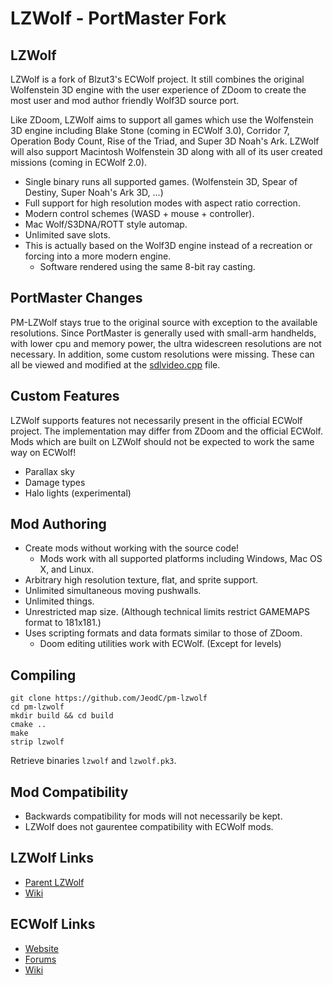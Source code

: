 # LZWolf - PortMaster Fork

## LZWolf

LZWolf is a fork of Blzut3's ECWolf project. It still combines the original Wolfenstein 3D engine with the user experience of ZDoom to create the most user and mod author friendly Wolf3D source port.

Like ZDoom, LZWolf aims to support all games which use the Wolfenstein 3D engine including Blake Stone (coming in ECWolf 3.0), Corridor 7, Operation Body Count, Rise of the Triad, and Super 3D Noah's Ark.  LZWolf will also support Macintosh Wolfenstein 3D along with all of its user created missions (coming in ECWolf 2.0).

* Single binary runs all supported games.  (Wolfenstein 3D, Spear of Destiny, Super Noah's Ark 3D, ...)
* Full support for high resolution modes with aspect ratio correction.
* Modern control schemes (WASD + mouse + controller).
* Mac Wolf/S3DNA/ROTT style automap.
* Unlimited save slots.
* This is actually based on the Wolf3D engine instead of a recreation or forcing into a more modern engine.
    * Software rendered using the same 8-bit ray casting.
    
## PortMaster Changes

PM-LZWolf stays true to the original source with exception to the available resolutions. Since PortMaster is generally used with small-arm handhelds, with lower cpu and memory power, the ultra widescreen resolutions are not necessary. In addition, some custom resolutions
were missing. These can all be viewed and modified at the [sdlvideo.cpp](https://github.com/JeodC/pm-lzwolf/blob/main/src/sdlvideo.cpp#L383) file.

## Custom Features

LZWolf supports features not necessarily present in the official ECWolf project. The implementation may differ from ZDoom and the official ECWolf. Mods which are built on LZWolf should not be expected to work the same way on ECWolf!

* Parallax sky
* Damage types
* Halo lights (experimental)

## Mod Authoring

* Create mods without working with the source code!
    * Mods work with all supported platforms including Windows, Mac OS X, and Linux.
* Arbitrary high resolution texture, flat, and sprite support.
* Unlimited simultaneous moving pushwalls.
* Unlimited things.
* Unrestricted map size. (Although technical limits restrict GAMEMAPS format to 181x181.)
* Uses scripting formats and data formats similar to those of ZDoom.
    * Doom editing utilities work with ECWolf. (Except for levels)
    
## Compiling
```
git clone https://github.com/JeodC/pm-lzwolf
cd pm-lzwolf
mkdir build && cd build
cmake ..
make
strip lzwolf
```

Retrieve binaries `lzwolf` and `lzwolf.pk3`.

## Mod Compatibility

* Backwards compatibility for mods will not necessarily be kept.
* LZWolf does not gaurentee compatibility with ECWolf mods.

## LZWolf Links

* [Parent LZWolf](https://bitbucket.org/linuxwolf6/lzwolf)
* [Wiki](https://bitbucket.org/linuxwolf6/lzwolf/wiki)

## ECWolf Links

* [Website](http://maniacsvault.net/ecwolf/)
* [Forums](http://forum.drdteam.org/viewforum.php?f=174)
* [Wiki](http://maniacsvault.net/ecwolf/wiki/)
